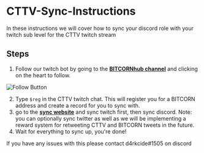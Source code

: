 # CTTV-Sync-Instructions
In these instructions we will cover how to sync your discord role with your twitch sub level for the CTTV twitch stream

## Steps
1. Follow our twitch bot by going to the [**BITCORNhub channel**](https://www.twitch.tv/bitcornhub) and clicking on the heart to follow.

![Follow Button](https://bitcornsyncstorage.blob.core.windows.net/sync/follow.png)

2. Type `$reg` in the CTTV twitch chat.  This will register you for a BITCORN address and create a record for you to sync with.
3. go to the [**sync website**](https://bitcornsync.com/) and sync twitch first, then sync discord. Note: you can optionally sync twitter as well as we will be implementing a reward system for retweeting CTTV and BITCORN tweets in the future. 
4. Wait for everything to sync up, you're done!

If you have any issues with this please contact d4rkcide#1505 on discord
